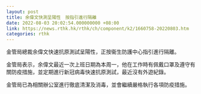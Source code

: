 ```yaml
---
layout: post
title: 余偉文快測呈陽性　按指引進行隔離
date: 2022-08-03 20:02:54.000000000 +08:00
link: https://news.rthk.hk/rthk/ch/component/k2/1660758-20220803.htm
categories: rthk
---
```


金管局總裁余偉文快速抗原測試呈陽性，正按衞生防護中心指引進行隔離。

金管局表示，余偉文最近一次上班日期為本周一，他在工作時有佩戴口罩及遵守有關防疫措施，並定期進行新冠病毒快速抗原測試，最近沒有外遊紀錄。

金管局已為相關辦公室進行徹底清潔及消毒，並會繼續嚴格執行各項防疫措施。
